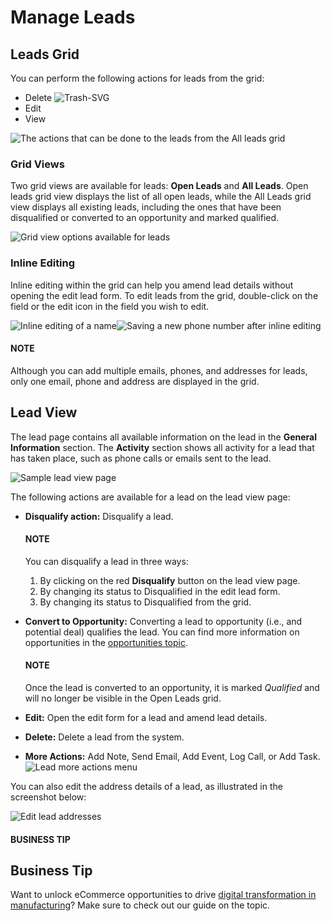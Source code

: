# Manage Leads

## Leads Grid

You can perform the following actions for leads from the grid:

* Delete ![Trash-SVG](_themes/sphinx_rtd_theme/static/svg-icons/trash.svg)
* Edit <i class="fa fa-edit fa-lg" aria-hidden="true"></i>
* View <i class="fa fa-eye fa-lg" aria-hidden="true"></i>

![The actions that can be done to the leads from the All leads grid](user/img/sales/leads/manage_leads.jpg)

### Grid Views

Two grid views are available for leads: **Open Leads** and **All Leads**. Open leads grid view displays the list of all open leads, while the All Leads grid view displays all existing leads, including the ones that have been disqualified or converted to an opportunity and marked qualified.

![Grid view options available for leads](user/img/sales/leads/leads_grid.jpg)

### Inline Editing

Inline editing within the grid can help you amend lead details without opening the edit lead form. To edit leads from the grid, double-click on the field or the edit icon in the field you wish to edit.

![Inline editing of a name](user/img/sales/leads/leads_inline_editing_1.jpg)![Saving a new phone number after inline editing](user/img/sales/leads/leads_inline_editing_2.jpg)

#### NOTE
Although you can add multiple emails, phones, and addresses for leads, only one email, phone and address are displayed in the grid.

## Lead View

The lead page contains all available information on the lead in the **General Information** section. The **Activity** section shows all activity for a lead that has taken place, such as phone calls or emails sent to the lead.

![Sample lead view page](user/img/sales/leads/lead_saved.png)

The following actions are available for a lead on the lead view page:

- **Disqualify action:** Disqualify a lead.

  #### NOTE
  You can disqualify a lead in three ways:
  1. By clicking on the red **Disqualify** button on the lead view page.
  2. By changing its status to Disqualified in the edit lead form.
  3. By changing its status to Disqualified from the grid.
- **Convert to Opportunity:** Converting a lead to opportunity (i.e., and potential deal) qualifies the lead. You can find more information on opportunities in the [opportunities topic](../opportunities/index.md#user-guide-system-channel-entities-opportunities).

  #### NOTE
  Once the lead is converted to an opportunity, it is marked *Qualified* and will no longer be visible in the Open Leads grid.
- **Edit:** Open the edit form for a lead and amend lead details.
- **Delete:** Delete a lead from the system.
- **More Actions:** Add Note, Send Email, Add Event, Log Call, or Add Task.
  ![Lead more actions menu](user/img/sales/leads/more_actions_lead.png)

You can also edit the address details of a lead, as illustrated in the screenshot below:

![Edit lead addresses](user/img/sales/leads/address_edit.png)

#### BUSINESS TIP
## Business Tip

Want to unlock eCommerce opportunities to drive <a href="https://oroinc.com/b2b-ecommerce/blog/digital-transformation-in-manufacturing/" target="_blank">digital transformation in manufacturing</a>? Make sure to check out our guide on the topic.

<!-- fa-bars = fa-navicon -->
<!-- Ic Tiles is used as Set As Default in saved views, and as tiles in display layout options -->
<!-- IcPencil refers to Rename in Commerce and Inline Editing in CRM -->
<!-- Check mark in the square. -->
<!-- SortDesc is also used as drop-down arrow -->
<!-- A -->
<!-- B -->
<!-- C -->
<!-- D -->
<!-- E -->
<!-- F -->
<!-- G -->
<!-- H -->
<!-- I -->
<!-- L -->
<!-- M -->
<!-- P -->
<!-- R -->
<!-- S -->
<!-- T -->
<!-- U -->
<!-- Z -->

